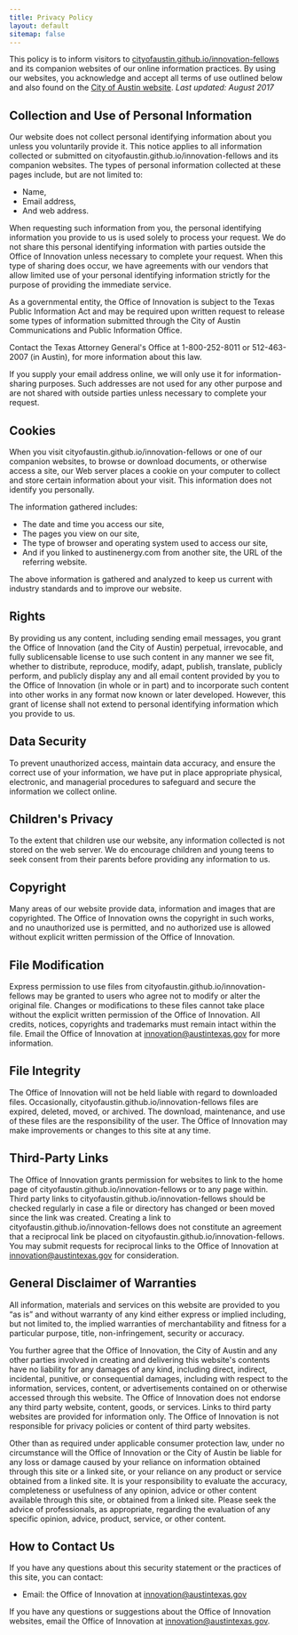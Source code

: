 ```yaml
---
title: Privacy Policy
layout: default
sitemap: false
---
```


This policy is to inform visitors to [cityofaustin.github.io/innovation-fellows](https://cityofaustin.github.io/innovation-fellows/) and its companion websites of our online information practices. By using our websites, you acknowledge and accept all terms of use outlined below and also found on the [City of Austin website](http://www.austintexas.gov/page/privacy-policy). *Last updated: August 2017*

## Collection and Use of Personal Information
Our website does not collect personal identifying information about you unless you voluntarily provide it. This notice applies to all information collected or submitted on cityofaustin.github.io/innovation-fellows and its companion websites. The types of personal information collected at these pages include, but are not limited to:

* Name,
* Email address,
* And web address.

When requesting such information from you, the personal identifying information you provide to us is used solely to process your request. We do not share this personal identifying information with parties outside the Office of Innovation unless necessary to complete your request. When this type of sharing does occur, we have agreements with our vendors that allow limited use of your personal identifying information strictly for the purpose of providing the immediate service.

As a governmental entity, the Office of Innovation is subject to the Texas Public Information Act and may be required upon written request to release some types of information submitted through the City of Austin Communications and Public Information Office.

Contact the Texas Attorney General's Office at 1-800-252-8011 or 512-463-2007 (in Austin), for more information about this law.

If you supply your email address online, we will only use it for information-sharing purposes. Such addresses are not used for any other purpose and are not shared with outside parties unless necessary to complete your request.

## Cookies

When you visit cityofaustin.github.io/innovation-fellows or one of our companion websites, to browse or download documents, or otherwise access a site, our Web server places a cookie on your computer to collect and store certain information about your visit. This information does not identify you personally.

The information gathered includes:

* The date and time you access our site,
* The pages you view on our site,
* The type of browser and operating system used to access our site,
* And if you linked to austinenergy.com from another site, the URL of the referring website.

The above information is gathered and analyzed to keep us current with industry standards and to improve our website.

## Rights
By providing us any content, including sending email messages, you grant the Office of Innovation (and the City of Austin) perpetual, irrevocable, and fully sublicensable license to use such content in any manner we see fit, whether to distribute, reproduce, modify, adapt, publish, translate, publicly perform, and publicly display any and all email content provided by you to the Office of Innovation (in whole or in part) and to incorporate such content into other works in any format now known or later developed.  However, this grant of license shall not extend to personal identifying information which you provide to us.

## Data Security
To prevent unauthorized access, maintain data accuracy, and ensure the correct use of your information, we have put in place appropriate physical, electronic, and managerial procedures to safeguard and secure the information we collect online.

## Children's Privacy
To the extent that children use our website, any information collected is not stored on the web server. We do encourage children and young teens to seek consent from their parents before providing any information to us.

## Copyright
Many areas of our website provide data, information and images that are copyrighted. The Office of Innovation owns the copyright in such works, and no unauthorized use is permitted, and no authorized use is allowed without explicit written permission of the Office of Innovation.

## File Modification
Express permission to use files from cityofaustin.github.io/innovation-fellows may be granted to users who agree not to modify or alter the original file. Changes or modifications to these files cannot take place without the explicit written permission of the Office of Innovation. All credits, notices, copyrights and trademarks must remain intact within the file. Email the Office of Innovation at [innovation@austintexas.gov](mailto:innovation@austintexas.gov) for more information.

## File Integrity
The Office of Innovation will not be held liable with regard to downloaded files. Occasionally, cityofaustin.github.io/innovation-fellows files are expired, deleted, moved, or archived. The download, maintenance, and use of these files are the responsibility of the user. The Office of Innovation may make improvements or changes to this site at any time.

## Third-Party Links
The Office of Innovation grants permission for websites to link to the home page of cityofaustin.github.io/innovation-fellows or to any page within. Third party links to cityofaustin.github.io/innovation-fellows should be checked regularly in case a file or directory has changed or been moved since the link was created. Creating a link to cityofaustin.github.io/innovation-fellows does not constitute an agreement that a reciprocal link be placed on cityofaustin.github.io/innovation-fellows. You may submit requests for reciprocal links to the Office of Innovation at [innovation@austintexas.gov](mailto:innovation@austintexas.gov) for consideration.

## General Disclaimer of Warranties
All information, materials and services on this website are provided to you “as is” and without warranty of any kind either express or implied including, but not limited to, the implied warranties of merchantability and fitness for a particular purpose, title, non-infringement, security or accuracy.

You further agree that the Office of Innovation, the City of Austin and any other parties involved in creating and delivering this website's contents have no liability for any damages of any kind, including direct, indirect, incidental, punitive, or consequential damages, including with respect to the information, services, content, or advertisements contained on or otherwise accessed through this website. The Office of Innovation does not endorse any third party website, content, goods, or services. Links to third party websites are provided for information only. The Office of Innovation is not responsible for privacy policies or content of third party websites.

Other than as required under applicable consumer protection law, under no circumstance will the Office of Innovation or the City of Austin be liable for any loss or damage caused by your reliance on information obtained through this site or a linked site, or your reliance on any product or service obtained from a linked site. It is your responsibility to evaluate the accuracy, completeness or usefulness of any opinion, advice or other content available through this site, or obtained from a linked site. Please seek the advice of professionals, as appropriate, regarding the evaluation of any specific opinion, advice, product, service, or other content.

## How to Contact Us
If you have any questions about this security statement or the practices of this site, you can contact:

* Email: the Office of Innovation at [innovation@austintexas.gov](mailto:innovation@austintexas.gov)

If you have any questions or suggestions about the Office of Innovation websites, email the Office of Innovation at [innovation@austintexas.gov](mailto:innovation@austintexas.gov).
